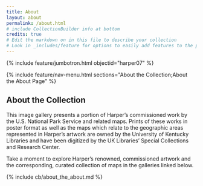 ```yaml
---
title: About
layout: about
permalink: /about.html
# include CollectionBuilder info at bottom
credits: true
# Edit the markdown on in this file to describe your collection
# Look in _includes/feature for options to easily add features to the page
---
```


{% include feature/jumbotron.html objectid="harper07" %}

{% include feature/nav-menu.html sections="About the Collection;About the About Page" %}

## About the Collection

This image gallery presents a portion of Harper’s commissioned work by the U.S. National Park Service and related maps. Prints of these works in poster format as well as the maps which relate to the geographic areas represented in Harper’s artwork are owned by the University of Kentucky Libraries and have been digitized by the UK Libraries’ Special Collections and Research Center.

Take a moment to explore Harper’s renowned, commissioned artwork and the corresponding, curated collection of maps in the galleries linked below.

<!-- IMPORTANT!!! DELETE this comment and the include below when you are finished editing this page for your collection. The include below introduces about page features. They will show up on your collection's about page until you delete it.  -->
{% include cb/about_the_about.md %} 
